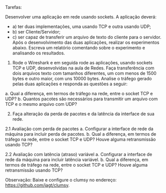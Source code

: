 Tarefas:

Desenvolver uma aplicação em rede usando sockets. A aplicação deverá:

* a) ter duas implementações, uma usando TCP e outra usando UDP;
* b) ser Cliente/Servidor;
* c) ser capaz de transferir um arquivo de texto do cliente para o servidor.
Após o desenvolvimento das duas aplicações, realizar os experimentos abaixo. Escreva
um relatório comentando sobre o experimento e analisando os resultados.

1) Rode o Wireshark e em seguida rode as aplicações, usando sockets TCP e UDP,
desenvolvidas na aula de Redes. Faça transferência com dois arquivos texto com
tamanhos diferentes, um com menos de 1500 bytes e outro maior, com uns 10000 bytes.
Analise o tráfego gerado pelas duas aplicações e responda as questões a seguir:

a. Qual a diferença, em termos de tráfego na rede, entre o socket TCP e UDP?
b. Quantos pacotes são necessários para transmitir um arquivo com TCP e o mesmo
arquivo com UDP?

2) Faça alteração da perda de pacotes e da latência da interface de sua rede.

2.1 Avaliação com perda de pacotes
a. Configurar a interface de rede da máquina para incluir perda de pacotes.
b. Qual a diferença, em termos de tráfego na rede, entre o socket TCP e UDP? Houve
alguma retransmissão usando TCP?

2.2 Avaliação com latência (atraso) variável
a. Configurar a interface de rede da máquina para incluir latência variável.
b. Qual a diferença, em termos de tráfego na rede, entre o socket TCP e UDP?
Houve alguma retransmissão usando TCP?

Observação:
Baixe e configure o clumsy no endereço: https://github.com/jagt/clumsy.
